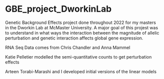 # GBE_project_DworkinLab
Genetic Background Effects project done throughout 2022 for my masters in the Dworkin Lab at McMaster University.
A major goal of this projest was to understand in what ways the interaction between the magnitude of allelic perturbation and  genetic interaction affects global gene expression.

RNA Seq Data comes from Chris Chandler and Anna Mammel 

Katie Pelletier modelled the semi-quantitative counts to get perturbation effects

Arteen Torabi-Marashi and I developed initial versions of the linear models
